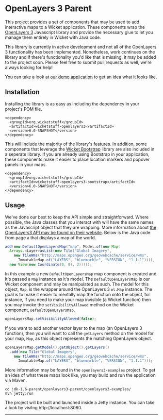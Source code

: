 OpenLayers 3 Parent
==================

This project provides a set of components that may be used to add interactive maps to a Wicket application. These
components wrap the [OpenLayers 3][0] Javascript library and provide the necessary glue to let you manage them entirely
in Wicket with Java code.

This library is currently in active development and not all of the OpenLayers 3 functionality has been implemented.
Nonetheless, work continues on the library and if there's functionality you'd like that is missing, it may be added to
the project soon. Please feel free to submit pull requests as well, we're always looking for help!

You can take a look at [our demo application][3] to get an idea what it looks like.

Installation
------------

Installing the library is as easy as including the dependency in your project's POM file.

    <dependency>
      <groupId>org.wicketstuff</groupId>
      <artifactId>wicketstuff-openlayers3</artifactId>
      <version>6.0-SNAPSHOT</version>
    </dependency>

This will include the majority of the library's features. In addition, some components that leverage the
[Wicket Bootstrap][1] library are also included in a seperate library. If you are already using Bootstrap in your
application, these components make it easier to place location markers and popover panels in your maps.

    <dependency>
      <groupId>org.wicketstuff</groupId>
      <artifactId>wicketstuff-openlayers3-bootstrap</artifactId>
      <version>6.0-SNAPSHOT</version>
    </dependency>

Usage
-----

We've done our best to keep the API simple and straightforward. Where possible, the Java classes that you interact with
will have the same names as the Javascript object that they are wrapping. More information about [the OpenLayers3 API
may be found on their website][2]. Below is the Java code from page a that displays a map of the world.

```java
add(new DefaultOpenLayersMap("map", Model.of(new Map(
  Arrays.<Layer>asList(new Tile("Global Imagery",
    new TileWms("http://maps.opengeo.org/geowebcache/service/wms",
      ImmutableMap.of("LAYERS", "bluemarble", "VERSION", "1.1.1")))),
  new View(new Coordinate(0, 0), 2)))));
```

In this example a new `DefaultOpenLayersMap` map component is created and it's passed a `Map` instance as it's model.
The `DefaultOpenLayersMap` is our Wicket component and may be manipulated as such. The model for this object, `Map`,
is the wrapper around the OpenLayers 3 `ol.Map` instance. The goal is to make it easier to mentally map the function
onto the object, for instance, if you need to make your map invisible (a Wicket function) then you may invoke the
`setVisibilityAllowed` method on the Wicket component, `DefaultOpenLayersMap`.

```java
openLayersMap.setVisibilityAllowed(false);
```

If you want to add another vector layer to the map (an OpenLayers 3 function), then you will want to call the
`getLayers` method on the model for your map, `Map`, as this object represents the matching OpenLayers object.

```java
openLayersMap.getModel().getObject().getLayers()
  .add(new Tile("Global Imagery",
    new TileWms("http://maps.opengeo.org/geowebcache/service/wms",
      ImmutableMap.of("LAYERS", "bluemarble", "VERSION", "1.1.1")));
```

More information may be found in the `openlayers3-examples` project. To get an idea of what these maps look like, you
may build and run the application via Maven.

    cd jdk-1.6-parent/openlayers3-parent/openlayers3-examples/
    mvn jetty:run

The project will be built and launched inside a Jetty instance. You can take a look by visitng http://localhost:8080.

----
[0]: http://ol3js.org/ "OpenLayers 3 Project Home Page"
[1]: http://wb.agilecoders.de/demo/ "Wicket Bootstrap Project Home Page"
[2]: http://ol3js.org/en/master/apidoc/ "OpenLayers 3 API Reference"
[3]: http://tomcat.nervestaple.com/openlayers3-examples-6.0-SNAPSHOT/ "Demo Application"
